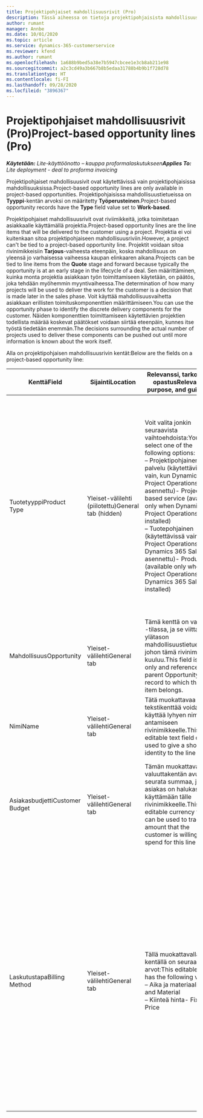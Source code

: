 ```yaml
---
title: Projektipohjaiset mahdollisuusrivit (Pro)
description: Tässä aiheessa on tietoja projektipohjaisista mahdollisuusriveistä. (Pro)
author: rumant
manager: Annbe
ms.date: 10/01/2020
ms.topic: article
ms.service: dynamics-365-customerservice
ms.reviewer: kfend
ms.author: rumant
ms.openlocfilehash: 1a688b9bed5a38e7b5947cbcee1e3cb8ab211e98
ms.sourcegitcommit: a2c3cd49a3b667b8b5edaa31788b4b9b1f728d78
ms.translationtype: HT
ms.contentlocale: fi-FI
ms.lasthandoff: 09/28/2020
ms.locfileid: "3896367"
---
```

# <a name="project-based-opportunity-lines-pro"></a><span data-ttu-id="2c4e8-104">Projektipohjaiset mahdollisuusrivit (Pro)</span><span class="sxs-lookup"><span data-stu-id="2c4e8-104">Project-based opportunity lines (Pro)</span></span>

<span data-ttu-id="2c4e8-105">_**Käytetään:** Lite-käyttöönotto – kauppa proformalaskutukseen_</span><span class="sxs-lookup"><span data-stu-id="2c4e8-105">_**Applies To:** Lite deployment - deal to proforma invoicing_</span></span>

<span data-ttu-id="2c4e8-106">Projektipohjaiset mahdollisuusivit ovat käytettävissä vain projektipohjaisissa mahdollisuuksissa.</span><span class="sxs-lookup"><span data-stu-id="2c4e8-106">Project-based opportunity lines are only available in project-based opportunities.</span></span> <span data-ttu-id="2c4e8-107">Projektipohjaisissa mahdollisuustietueissa on **Tyyppi**-kentän arvoksi on määritetty **Työperusteinen**.</span><span class="sxs-lookup"><span data-stu-id="2c4e8-107">Project-based opportunity records have the **Type** field value set to **Work-based**.</span></span>

<span data-ttu-id="2c4e8-108">Projektipohjaiset mahdollisuusrivit ovat riviimikkeitä, jotka toimitetaan asiakkaalle käyttämällä projektia.</span><span class="sxs-lookup"><span data-stu-id="2c4e8-108">Project-based opportunity lines are the line items that will be delivered to the customer using a project.</span></span> <span data-ttu-id="2c4e8-109">Projektia ei voi kuitenkaan sitoa projektipohjaiseen mahdollisuusriviin.</span><span class="sxs-lookup"><span data-stu-id="2c4e8-109">However, a project can't be tied to a project-based opportunity line.</span></span> <span data-ttu-id="2c4e8-110">Projektit voidaan sitoa rivinimikkeisiin **Tarjous**-vaiheesta eteenpäin, koska mahdollisuus on yleensä jo varhaisessa vaiheessa kaupan elinkaaren aikana.</span><span class="sxs-lookup"><span data-stu-id="2c4e8-110">Projects can be tied to line items from the **Quote** stage and forward because typically the opportunity is at an early stage in the lifecycle of a deal.</span></span> <span data-ttu-id="2c4e8-111">Sen määrittäminen, kuinka monta projektia asiakkaan työn toimittamiseen käytetään, on päätös, joka tehdään myöhemmin myyntivaiheessa.</span><span class="sxs-lookup"><span data-stu-id="2c4e8-111">The determination of how many projects will be used to deliver the work for the customer is a decision that is made later in the sales phase.</span></span> <span data-ttu-id="2c4e8-112">Voit käyttää mahdollisuusvaihetta asiakkaan erillisten toimituskomponenttien määrittämiseen.</span><span class="sxs-lookup"><span data-stu-id="2c4e8-112">You can use the opportunity phase to identify the discrete delivery components for the customer.</span></span> <span data-ttu-id="2c4e8-113">Näiden komponenttien toimittamiseen käytettävien projektien todellista määrää koskevat päätökset voidaan siirtää eteenpäin, kunnes itse työstä tiedetään enemmän.</span><span class="sxs-lookup"><span data-stu-id="2c4e8-113">The decisions surrounding the actual number of projects used to deliver these components can be pushed out until more information is known about the work itself.</span></span>

<span data-ttu-id="2c4e8-114">Alla on projektipohjaisen mahdollisuusrivin kentät:</span><span class="sxs-lookup"><span data-stu-id="2c4e8-114">Below are the fields on a project-based opportunity line:</span></span>

| <span data-ttu-id="2c4e8-115">**Kenttä**</span><span class="sxs-lookup"><span data-stu-id="2c4e8-115">**Field**</span></span> | <span data-ttu-id="2c4e8-116">**Sijainti**</span><span class="sxs-lookup"><span data-stu-id="2c4e8-116">**Location**</span></span> | <span data-ttu-id="2c4e8-117">**Relevanssi, tarkoitus ja opastus**</span><span class="sxs-lookup"><span data-stu-id="2c4e8-117">**Relevance, purpose, and guidance**</span></span> | <span data-ttu-id="2c4e8-118">**Loppupään vaikutus**</span><span class="sxs-lookup"><span data-stu-id="2c4e8-118">**Downstream impact**</span></span> |
| --- | --- | --- | --- |
| <span data-ttu-id="2c4e8-119">Tuotetyyppi</span><span class="sxs-lookup"><span data-stu-id="2c4e8-119">Product Type</span></span> | <span data-ttu-id="2c4e8-120">Yleiset-välilehti (piilotettu)</span><span class="sxs-lookup"><span data-stu-id="2c4e8-120">General tab (hidden)</span></span> | <span data-ttu-id="2c4e8-121">Voit valita jonkin seuraavista vaihtoehdoista:</span><span class="sxs-lookup"><span data-stu-id="2c4e8-121">You can select one of the following options:</span></span></br><span data-ttu-id="2c4e8-122">– Projektipohjainen palvelu (käytettävissä vain, kun Dynamics 365 Project Operations on asennettu)</span><span class="sxs-lookup"><span data-stu-id="2c4e8-122">- Project-based service (available only when Dynamics 365 Project Operations is installed)</span></span></br><span data-ttu-id="2c4e8-123">– Tuotepohjainen (käytettävissä vain, kun Project Operations ja Dynamics 365 Sales on asennettu)</span><span class="sxs-lookup"><span data-stu-id="2c4e8-123">- Product (available only when Project Operations and Dynamics 365 Sales are installed)</span></span> | <span data-ttu-id="2c4e8-124">Tämän kentän arvoksi määritetään **Projektipohjainen palvelu**, kun luot projektipohjaisen mahdollisuusrivin mahdollisuuden projektipohjaisten rivien ruudukosta.</span><span class="sxs-lookup"><span data-stu-id="2c4e8-124">The value of this field is set to **Project-based service** when you create a project-based opportunity line from the project-based lines grid on the Opportunity.</span></span> <br> <span data-ttu-id="2c4e8-125">Jos muutat tai korvaat tämän arvon, projektin toimintoja ei voi ottaa käyttöön projektipohjaisissa rivinimikkeissä.</span><span class="sxs-lookup"><span data-stu-id="2c4e8-125">If you change or override this value, the project functionality won't be enabled on your project-based line items.</span></span> |
| <span data-ttu-id="2c4e8-126">Mahdollisuus</span><span class="sxs-lookup"><span data-stu-id="2c4e8-126">Opportunity</span></span> | <span data-ttu-id="2c4e8-127">Yleiset-välilehti</span><span class="sxs-lookup"><span data-stu-id="2c4e8-127">General tab</span></span> | <span data-ttu-id="2c4e8-128">Tämä kenttä on vain luku -tilassa, ja se viittaa ylätason mahdollisuustietueeseen, johon tämä rivinimike kuuluu.</span><span class="sxs-lookup"><span data-stu-id="2c4e8-128">This field is read-only and references parent Opportunity record to which this line item belongs.</span></span> | <span data-ttu-id="2c4e8-129">Tämä kenttä ei vaikuta loppupään prosessiin.</span><span class="sxs-lookup"><span data-stu-id="2c4e8-129">There is no downstream impact from this field.</span></span> |
| <span data-ttu-id="2c4e8-130">Nimi</span><span class="sxs-lookup"><span data-stu-id="2c4e8-130">Name</span></span> | <span data-ttu-id="2c4e8-131">Yleiset-välilehti</span><span class="sxs-lookup"><span data-stu-id="2c4e8-131">General tab</span></span> | <span data-ttu-id="2c4e8-132">Tätä muokattavaa tekstikenttää voidaan käyttää lyhyen nimen antamiseen rivinimikkeelle.</span><span class="sxs-lookup"><span data-stu-id="2c4e8-132">This editable text field can be used to give a short identity to the line item.</span></span> | <span data-ttu-id="2c4e8-133">Tämä arvo siirretään tarjousriville, kun luot tarjouksen tästä mahdollisuudesta.</span><span class="sxs-lookup"><span data-stu-id="2c4e8-133">This value is carried over to the quote line when you create a quote from this opportunity.</span></span> |
| <span data-ttu-id="2c4e8-134">Asiakasbudjetti</span><span class="sxs-lookup"><span data-stu-id="2c4e8-134">Customer Budget</span></span> | <span data-ttu-id="2c4e8-135">Yleiset-välilehti</span><span class="sxs-lookup"><span data-stu-id="2c4e8-135">General tab</span></span> | <span data-ttu-id="2c4e8-136">Tämän muokattavan valuuttakentän avulla voit seurata summaa, jonka asiakas on halukas käyttämään tälle rivinimikkeelle.</span><span class="sxs-lookup"><span data-stu-id="2c4e8-136">This editable currency field can be used to track the amount that the customer is willing to spend for this line item.</span></span> | <span data-ttu-id="2c4e8-137">Tämä arvo siirretään tarjousrivin vastaavaan kenttään, kun luot tarjouksen tästä mahdollisuudesta.</span><span class="sxs-lookup"><span data-stu-id="2c4e8-137">This value is carried over to the corresponding field on the quote line when you create a quote from this opportunity.</span></span> |
| <span data-ttu-id="2c4e8-138">Laskutustapa</span><span class="sxs-lookup"><span data-stu-id="2c4e8-138">Billing Method</span></span> | <span data-ttu-id="2c4e8-139">Yleiset-välilehti</span><span class="sxs-lookup"><span data-stu-id="2c4e8-139">General tab</span></span> | <span data-ttu-id="2c4e8-140">Tällä muokattavalla kentällä on seuraavat arvot:</span><span class="sxs-lookup"><span data-stu-id="2c4e8-140">This editable field has the following values:</span></span></br><span data-ttu-id="2c4e8-141">– Aika ja materiaali</span><span class="sxs-lookup"><span data-stu-id="2c4e8-141">- Time and Material</span></span></br><span data-ttu-id="2c4e8-142">– Kiinteä hinta</span><span class="sxs-lookup"><span data-stu-id="2c4e8-142">- Fixed Price</span></span> | <span data-ttu-id="2c4e8-143">Tämä arvo siirretään tarjousrivin vastaavaan kenttään, kun luot tarjouksen tästä mahdollisuudesta.</span><span class="sxs-lookup"><span data-stu-id="2c4e8-143">This value is carried over to the corresponding field on the quote line when you create a quote from this opportunity.</span></span> <span data-ttu-id="2c4e8-144">Kun tarjousrivi on luotu, kenttä on lukittu, eikä sitä voi muuttaa.</span><span class="sxs-lookup"><span data-stu-id="2c4e8-144">After the quote line is created, the field is locked and can't be changed.</span></span> <span data-ttu-id="2c4e8-145">Määritä tämän kentän arvo mahdollisimman tarkasti.</span><span class="sxs-lookup"><span data-stu-id="2c4e8-145">Assign this field value as accurately as possible.</span></span> <span data-ttu-id="2c4e8-146">Jos tämän kentän arvoa on muutettava tarjousrivillä, poista tarjousrivi ja luo se uudelleen.</span><span class="sxs-lookup"><span data-stu-id="2c4e8-146">If you need to change the value of this field on the quote line, delete and re-create the quote line.</span></span> |

